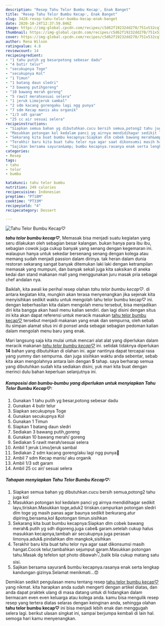 ```yaml
---
description: "Resep Tahu Telor Bumbu Kecap♡, Enak Banget"
title: "Resep Tahu Telor Bumbu Kecap♡, Enak Banget"
slug: 3428-resep-tahu-telor-bumbu-kecap-enak-banget
date: 2020-10-24T12:37:59.846Z
image: https://img-global.cpcdn.com/recipes/c5d62f19232dd270/751x532cq70/tahu-telor-bumbu-kecap♡-foto-resep-utama.jpg
thumbnail: https://img-global.cpcdn.com/recipes/c5d62f19232dd270/751x532cq70/tahu-telor-bumbu-kecap♡-foto-resep-utama.jpg
cover: https://img-global.cpcdn.com/recipes/c5d62f19232dd270/751x532cq70/tahu-telor-bumbu-kecap♡-foto-resep-utama.jpg
author: Rena Wilson
ratingvalue: 4.8
reviewcount: 14
recipeingredient:
- "1 tahu putih yg besarpotong sebesar dadu"
- "4 butir telur"
- "secukupnya Toge"
- "secukupnya Kol"
- "1 Timun"
- "1 batang daun sledri"
- "3 bawang putihgoreng"
- "10 bawang merah goreng"
- "5 rawit merahsesuai selera"
- "1 jeruk Limojeruk sambal"
- "2 sdm kacang gorengaku lagi ngg punya"
- "7 sdm Kecap manis aku organik"
- "1/3 sdt garam"
- "25 cc air sesuai selera"
recipeinstructions:
- "Siapkan semua bahan yg dibutuhkan.cucu bersih semua,potong2 tahu juga kol"
- "Masukkan potongan kol kedalam panci yg airnya mendidihagar sedikit layu,tiriskan.Masukkan toge,aduk2 tiriskan.campurkan potongan sledri dlm toge yg masih panas agar baunya sedikit berkurang.atur dipiring,bersama,kol &amp;potongan timun.sisihkan"
- "Sekarang kita buat bumbu kecapnya:Siapkan dlm cobek bawang merah&amp; putih yg sdh digoreng.juga cabe&amp; garam.setelah cukup halus masukkan kecapnya,tambah air secukupnya juga perasan limonya.aduk&amp; pindahkan dlm mangkok,sisihkan"
- "Terakhir baru kita buat tahu telor nya agar saat dikonsumsi masih hangat.Cocok telur,tambahkan sejumput garam.Masukkan potongan tahu.Masak dg tefelon spt photo dibawah👇,balik bila cukup matang satu sisi."
- "Sajikan bersama sayuran&amp; bumbu kecapnya.rasanya enak serta lengkap kandungan gizinya.Selamat menikmati...😍"
categories:
- Resep
tags:
- tahu
- telor
- bumbu

katakunci: tahu telor bumbu 
nutrition: 249 calories
recipecuisine: Indonesian
preptime: "PT18M"
cooktime: "PT33M"
recipeyield: "4"
recipecategory: Dessert

---
```



![Tahu Telor Bumbu Kecap♡](https://img-global.cpcdn.com/recipes/c5d62f19232dd270/751x532cq70/tahu-telor-bumbu-kecap♡-foto-resep-utama.jpg)

<b><i>tahu telor bumbu kecap♡</i></b>, Memasak bisa menjadi suatu kegiatan yang seru dilakukan oleh sebagian besar kalangan. bukan hanya para ibu ibu, sebagian cowok juga cukup banyak yang senang dengan kegemaran ini. walaupun hanya untuk sekedar bersenang senang dengan kolega atau memang sudah menjadi passion dalam dirinya. tak heran dalam dunia restoran sekarang sangat banyak ditemukan laki laki dengan ketrampilan memasak yang mumpuni, dan banyak sekali juga kita saksikan di aneka kedai dan stand makanan mall yang menggunakan juru masak pria sebagai chef andalan nya.



Baiklah, kita awali ke perihal resep olahan <i>tahu telor bumbu kecap♡</i>. di antara kegiatan kita, mungkin akan terasa menyenangkan jika sejenak kita menyisihkan sedikit waktu untuk mengolah tahu telor bumbu kecap♡ ini. dengan keberhasilan kita dalam mengolah menu tersebut, bisa menjadikan diri kita bangga akan hasil menu kalian sendiri. dan lagi disini dengan situs ini kita akan dapat referensi untuk meracik masakan <u>tahu telor bumbu kecap♡</u> tersebut menjadi makanan yang enak dan sempurna, oleh sebab itu simpan alamat situs ini di ponsel anda sebagai sebagian pedoman kalian dalam mengolah menu baru yang enak.


Mari langsung saja kita mulai untuk mencari alat alat yang diperlukan dalam meracik makanan <u><i>tahu telor bumbu kecap♡</i></u> ini. setidak tidaknya diperlukan <b>14</b> bahan yang dibutuhkan di olahan ini. agar nantinya dapat tercapai rasa yang yummy dan sempurna. dan juga sisihkan waktu anda sebentar, sebab kita akan mengolahnya antara lain dengan <b>5</b> tahap. saya berharap semua yang dibutuhkan sudah kita sediakan disini, yuk mari kita buat dengan merinci dulu bahan keperluan selanjutnya ini.

<!--inarticleads1-->

##### Komposisi dan bumbu-bumbu yang diperlukan untuk menyiapkan Tahu Telor Bumbu Kecap♡:

1. Gunakan 1 tahu putih yg besar,potong sebesar dadu
1. Gunakan 4 butir telur
1. Siapkan secukupnya Toge
1. Gunakan secukupnya Kol
1. Gunakan 1 Timun
1. Siapkan 1 batang daun sledri
1. Sediakan 3 bawang putih,goreng
1. Gunakan 10 bawang merah/ goreng
1. Sediakan 5 rawit merah/sesuai selera
1. Ambil 1 jeruk Limo/jeruk sambal
1. Sediakan 2 sdm kacang goreng/aku lagi ngg punya🙂
1. Ambil 7 sdm Kecap manis/ aku organik
1. Ambil 1/3 sdt garam
1. Ambil 25 cc air/ sesuai selera




<!--inarticleads2-->

##### Tahapan menyiapkan Tahu Telor Bumbu Kecap♡:

1. Siapkan semua bahan yg dibutuhkan.cucu bersih semua,potong2 tahu juga kol
1. Masukkan potongan kol kedalam panci yg airnya mendidihagar sedikit layu,tiriskan.Masukkan toge,aduk2 tiriskan.campurkan potongan sledri dlm toge yg masih panas agar baunya sedikit berkurang.atur dipiring,bersama,kol &amp;potongan timun.sisihkan
1. Sekarang kita buat bumbu kecapnya:Siapkan dlm cobek bawang merah&amp; putih yg sdh digoreng.juga cabe&amp; garam.setelah cukup halus masukkan kecapnya,tambah air secukupnya juga perasan limonya.aduk&amp; pindahkan dlm mangkok,sisihkan
1. Terakhir baru kita buat tahu telor nya agar saat dikonsumsi masih hangat.Cocok telur,tambahkan sejumput garam.Masukkan potongan tahu.Masak dg tefelon spt photo dibawah👇,balik bila cukup matang satu sisi.
1. Sajikan bersama sayuran&amp; bumbu kecapnya.rasanya enak serta lengkap kandungan gizinya.Selamat menikmati...😍




Demikian sedikit pengulasan menu tentang resep <u>tahu telor bumbu kecap♡</u> yang nikmat. kita harapkan anda sudah mengerti dengan artikel diatas, dan anda dapat praktek ulang di masa datang untuk di hidangkan dalam bermacam even even keluarga atau kolega anda. kamu bisa mengulik resep resep yang tertera diatas selaras dengan keinginan anda, sehingga olahan <b>tahu telor bumbu kecap♡</b> ini bisa menjadi lebih enak dan menggugah selera lagi. berikut ulasan singkat ini, sampai berjumpa kembali di lain hal. semoga hari kamu menyenangkan.
